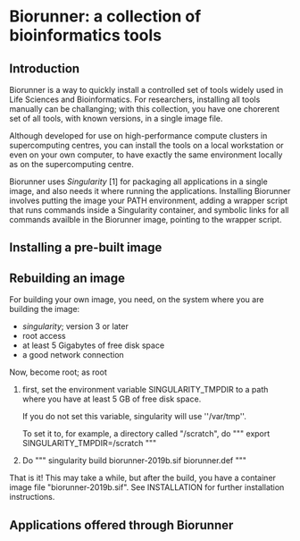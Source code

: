 # Biorunner: a collection of bioinformatics tools

## Introduction

Biorunner is a way to quickly install a controlled set of tools widely used
in Life Sciences and Bioinformatics. For researchers, installing all tools
manually can be challanging; with this collection, you have one chorerent
set of all tools, with known versions, in a single image file.

Although developed for use on high-performance compute clusters in
supercomputing centres, you can install the tools on a local workstation
or even on your own computer, to have exactly the same environment locally
as on the supercomputing centre.

Biorunner uses *Singularity* [1] for packaging all applications in a single
image, and also needs it where running the applications. Installing
Biorunner involves putting the image your PATH environment, adding a wrapper
script that runs commands inside a Singularity container, and symbolic
links for all commands availble in the Biorunner image, pointing to the
wrapper script.


## Installing a pre-built image

## Rebuilding an image

For building your own image, you need, on the system where you are building
the image:

  * *singularity*; version 3 or later
  * root access
  * at least 5 Gigabytes of free disk space
  * a good network connection

Now, become root; as root

  1. first, set the environment variable SINGULARITY_TMPDIR to a path
     where you have at least 5 GB of free disk space.

     If you do not set this variable, singularity will use ''/var/tmp''.

     To set it to, for example, a directory called "/scratch", do
"""
    export SINGULARITY_TMPDIR=/scratch
"""

  2. Do
"""
    singularity build biorunner-2019b.sif biorunner.def
"""

That is it! This may take a while, but after the build, you have a container
image file "biorunner-2019b.sif". See INSTALLATION for further installation
instructions.

## Applications offered through Biorunner


